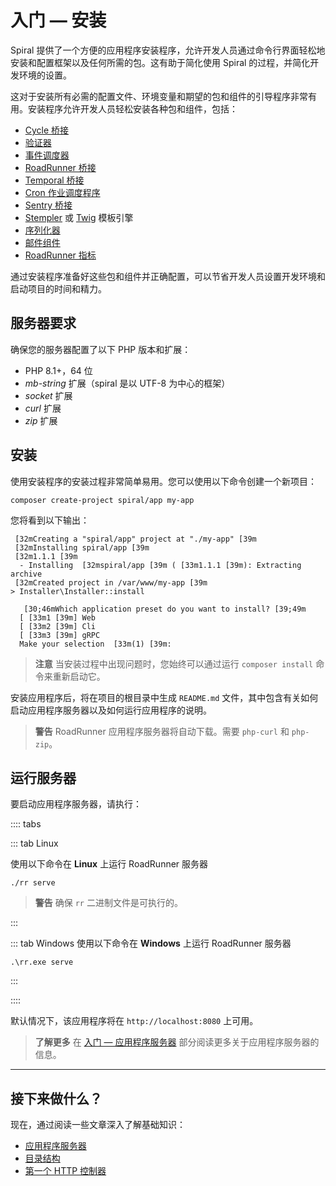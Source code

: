 # 入门 — 安装

Spiral 提供了一个方便的应用程序安装程序，允许开发人员通过命令行界面轻松地安装和配置框架以及任何所需的包。这有助于简化使用 Spiral 的过程，并简化开发环境的设置。

这对于安装所有必需的配置文件、环境变量和期望的包和组件的引导程序非常有用。安装程序允许开发人员轻松安装各种包和组件，包括：

- [Cycle 桥接](../basics/orm.md)
- [验证器](../validation/factory.md)
- [事件调度器](../advanced/events.md)
- [RoadRunner 桥接](../start/server.md)
- [Temporal 桥接](../temporal/configuration.md)
- [Cron 作业调度程序](../advanced/scheduler.md)
- [Sentry 桥接](../basics/errors.md)
- [Stempler](../views/stempler.md) 或 [Twig](../views/twig.md) 模板引擎
- [序列化器](../advanced/serializer.md)
- [邮件组件](../advanced/sendit.md)
- [RoadRunner 指标](../advanced/prometheus-metrics.md)

通过安装程序准备好这些包和组件并正确配置，可以节省开发人员设置开发环境和启动项目的时间和精力。

## 服务器要求

确保您的服务器配置了以下 PHP 版本和扩展：

* PHP 8.1+，64 位
* *mb-string* 扩展（spiral 是以 UTF-8 为中心的框架）
* *socket* 扩展
* *curl* 扩展
* *zip* 扩展

## 安装

使用安装程序的安装过程非常简单易用。您可以使用以下命令创建一个新项目：

```terminal
composer create-project spiral/app my-app
```

您将看到以下输出：

```output
 [32mCreating a "spiral/app" project at "./my-app" [39m
 [32mInstalling spiral/app [39m
 [32m1.1.1 [39m
  - Installing  [32mspiral/app [39m ( [33m1.1.1 [39m): Extracting archive
 [32mCreated project in /var/www/my-app [39m
> Installer\Installer::install

   [30;46mWhich application preset do you want to install? [39;49m
  [ [33m1 [39m] Web
  [ [33m2 [39m] Cli
  [ [33m3 [39m] gRPC
  Make your selection  [33m(1) [39m:
```

> **注意**
> 当安装过程中出现问题时，您始终可以通过运行 `composer install` 命令来重新启动它。

安装应用程序后，将在项目的根目录中生成 `README.md` 文件，其中包含有关如何启动应用程序服务器以及如何运行应用程序的说明。

> **警告**
> RoadRunner 应用程序服务器将自动下载。需要 `php-curl` 和 `php-zip`。

## 运行服务器

要启动应用程序服务器，请执行：

:::: tabs

::: tab Linux

使用以下命令在 **Linux** 上运行 RoadRunner 服务器

```terminal
./rr serve
```

> **警告**
> 确保 `rr` 二进制文件是可执行的。

:::

::: tab Windows
使用以下命令在 **Windows** 上运行 RoadRunner 服务器

```terminal
.\rr.exe serve
```

:::

::::

默认情况下，该应用程序将在 `http://localhost:8080` 上可用。

> **了解更多**
> 在 [入门 — 应用程序服务器](../start/server.md) 部分阅读更多关于应用程序服务器的信息。

<hr>

## 接下来做什么？

现在，通过阅读一些文章深入了解基础知识：

* [应用程序服务器](../start/server.md)
* [目录结构](../start/structure.md)
* [第一个 HTTP 控制器](../start/http-basics.md)
